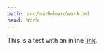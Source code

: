 ```yaml
---
path: src/markdown/work.md
head: Work
---
```

This is a test with an inline [link](http://nodejs.org).
